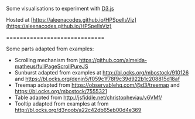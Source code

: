 Some visualisations to experiment with [D3.js](https://d3js.org/)

Hosted at [https://aleenacodes.github.io/HPSpellsViz](https://aleenacodes.github.io/HPSpellsViz)

=============================

Some parts adapted from examples:

- Scrolling mechanism from https://github.com/almeida-matheus/fullPageScrollPureJS
- Sunburst adapted from examples at http://bl.ocks.org/mbostock/910126 and https://bl.ocks.org/denjn5/f059c1f78f9c39d922b1c208815d18af
- Treemap adapted from https://observablehq.com/@d3/treemap and https://bl.ocks.org/mbostock/7555321
- Table adapted from http://jsfiddle.net/christopheviau/v6VMf/
- Tooltip adapted from examples at from http://bl.ocks.org/d3noob/a22c42db65eb00d4e369
